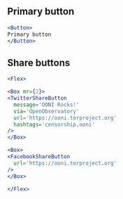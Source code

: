 ## Primary button

```.jsx
<Button>
Primary button
</Button>
```

## Share buttons

```.jsx
<Flex>

<Box mr={2}>
<TwitterShareButton
  message='OONI Rocks!'
  via='OpenObservatory'
  url='https://ooni.torproject.org'
  hashtags='censorship,ooni'
/>
</Box>

<Box>
<FacebookShareButton
  url='https://ooni.torproject.org'
/>
</Box>

</Flex>
```
